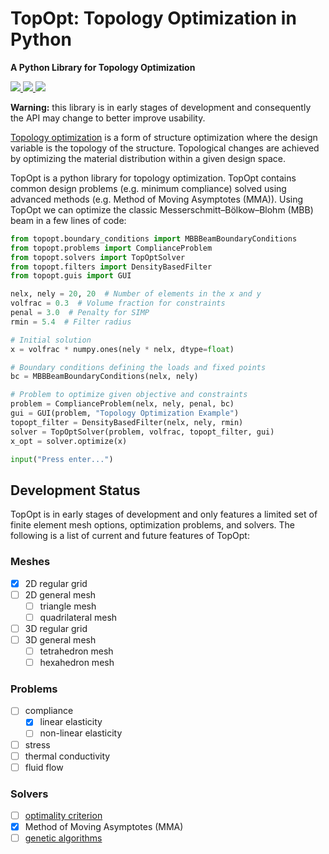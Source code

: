 # TopOpt: Topology Optimization in Python

**A Python Library for Topology Optimization**

<a href="https://pypi.org/project/topopt/">
    <img src="https://img.shields.io/pypi/v/topopt.svg?color=brightgreen&logo=python&logoColor=white">
</a>
<a href="https://travis-ci.com/zfergus/topopt">
    <img src="https://travis-ci.com/zfergus/topopt.svg?branch=master">
</a>
<a href="https://opensource.org/licenses/MIT">
    <img src="https://img.shields.io/github/license/zfergus/topopt.svg?color=blue">
</a>

**Warning:** this library is in early stages of development and consequently
the API may change to better improve usability.

[Topology optimization](https://en.wikipedia.org/wiki/Topology_optimization)
is a form of structure optimization where the design variable is the topology
of the structure. Topological changes are achieved by optimizing the material
distribution within a given design space.

TopOpt is a python library for topology optimization. TopOpt contains common
design problems (e.g. minimum compliance) solved using advanced methods
(e.g. Method of Moving Asymptotes (MMA)). Using TopOpt we can optimize the
classic Messerschmitt–Bölkow–Blohm (MBB) beam in a few lines of code:

```python
from topopt.boundary_conditions import MBBBeamBoundaryConditions
from topopt.problems import ComplianceProblem
from topopt.solvers import TopOptSolver
from topopt.filters import DensityBasedFilter
from topopt.guis import GUI

nelx, nely = 20, 20  # Number of elements in the x and y
volfrac = 0.3  # Volume fraction for constraints
penal = 3.0  # Penalty for SIMP
rmin = 5.4  # Filter radius

# Initial solution
x = volfrac * numpy.ones(nely * nelx, dtype=float)

# Boundary conditions defining the loads and fixed points
bc = MBBBeamBoundaryConditions(nelx, nely)

# Problem to optimize given objective and constraints
problem = ComplianceProblem(nelx, nely, penal, bc)
gui = GUI(problem, "Topology Optimization Example")
topopt_filter = DensityBasedFilter(nelx, nely, rmin)
solver = TopOptSolver(problem, volfrac, topopt_filter, gui)
x_opt = solver.optimize(x)

input("Press enter...")
```

## Development Status

TopOpt is in early stages of development and only features a limited set of
finite element mesh options, optimization problems, and solvers. The following
is a list of current and future features of TopOpt:

### Meshes
* [x] 2D regular grid
* [ ] 2D general mesh
    * [ ] triangle mesh
    * [ ] quadrilateral mesh
* [ ] 3D regular grid
* [ ] 3D general mesh
    * [ ] tetrahedron mesh
    * [ ] hexahedron mesh

### Problems
* [ ] compliance
    * [x] linear elasticity
    * [ ] non-linear elasticity
* [ ] stress
* [ ] thermal conductivity
* [ ] fluid flow

### Solvers
* [ ] [optimality criterion](https://en.wikipedia.org/wiki/Optimality_criterion)
* [x] Method of Moving Asymptotes (MMA)
* [ ]  [genetic algorithms](https://en.wikipedia.org/wiki/Genetic_algorithm)
